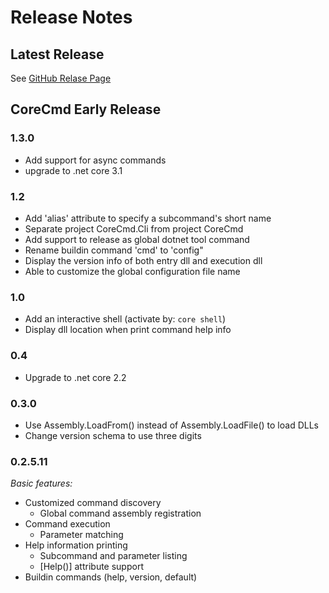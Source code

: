 
# Release Notes

## Latest Release

See [GitHub Relase Page](https://github.com/li-rongcheng/CoreCmd/releases)

## CoreCmd Early Release

### 1.3.0

- Add support for async commands
- upgrade to .net core 3.1

### 1.2

- Add 'alias' attribute to specify a subcommand's short name
- Separate project CoreCmd.Cli from project CoreCmd
- Add support to release as global dotnet tool command
- Rename buildin command 'cmd' to 'config"
- Display the version info of both entry dll and execution dll
- Able to customize the global configuration file name

### 1.0

- Add an interactive shell (activate by: `core shell`)
- Display dll location when print command help info

### 0.4

- Upgrade to .net core 2.2

### 0.3.0

- Use Assembly.LoadFrom() instead of Assembly.LoadFile() to load DLLs
- Change version schema to use three digits

### 0.2.5.11

*Basic features:*

- Customized command discovery
  - Global command assembly registration
- Command execution
  - Parameter matching
- Help information printing
  - Subcommand and parameter listing
  - [Help()] attribute support
- Buildin commands (help, version, default)
